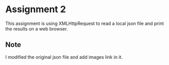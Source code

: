 # Assignment 2

This assignment is using XMLHttpRequest to read a local json file and print the results on a web browser. 

## Note
I modified the original json file and add images link in it. 